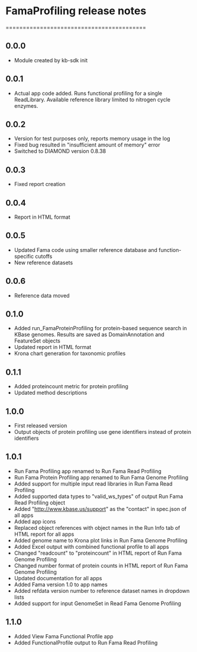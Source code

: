# FamaProfiling release notes
=========================================

0.0.0
-----
* Module created by kb-sdk init

0.0.1
-----
* Actual app code added. Runs functional profiling for a single ReadLibrary. Available reference library limited to nitrogen cycle enzymes.

0.0.2
-----
* Version for test purposes only, reports memory usage in the log
* Fixed bug resulted in "insufficient amount of memory" error
* Switched to DIAMOND version 0.8.38

0.0.3
-----
* Fixed report creation

0.0.4
-----
* Report in HTML format

0.0.5
-----
* Updated Fama code using smaller reference database and function-specific cutoffs
* New reference datasets

0.0.6
-----
* Reference data moved

0.1.0
-----
* Added run_FamaProteinProfiling for protein-based sequence search in KBase genomes. Results are saved as DomainAnnotation and FeatureSet objects
* Updated report in HTML format
* Krona chart generation for taxonomic profiles

0.1.1
-----
* Added proteincount metric for protein profiling
* Updated method descriptions

1.0.0
----
* First released version
* Output objects of protein profiling use gene identifiers instead of protein identifiers

1.0.1
----
* Run Fama Profiling app renamed to Run Fama Read Profiling
* Run Fama Protein Profiling app renamed to Run Fama Genome Profiling
* Added support for multiple input read libraries in Run Fama Read Profiling
* Added supported data types to "valid_ws_types" of output Run Fama Read Profiling object
* Added "http://www.kbase.us/support" as the "contact" in spec.json of all apps
* Added app icons
* Replaced object references with object names in the Run Info tab of HTML report for all apps
* Added genome name to Krona plot links in Run Fama Genome Profiling
* Added Excel output with combined functional profile to all apps
* Changed "readcount" to "proteincount" in HTML report of Run Fama Genome Profiling
* Changed number format of protein counts in HTML report of Run Fama Genome Profiling
* Updated documentation for all apps
* Added Fama version 1.0 to app names
* Added refdata version number to reference dataset names in dropdown lists 
* Added support for input GenomeSet in Read Fama Genome Profiling

1.1.0
----
* Added View Fama Functional Profile app
* Added FunctionalProfile output to Run Fama Read Profiling 
